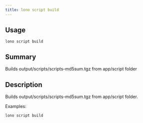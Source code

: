 ```yaml
---
title: lono script build
---
```


## Usage

    lono script build

## Summary

Builds output/scripts/scripts-md5sum.tgz from app/script folder

## Description

Builds output/scripts/scripts-md5sum.tgz from app/script folder.

Examples:

    lono script build


